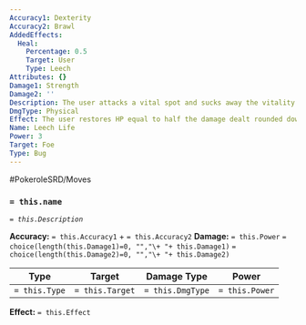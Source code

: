 ```yaml
---
Accuracy1: Dexterity
Accuracy2: Brawl
AddedEffects:
  Heal:
    Percentage: 0.5
    Target: User
    Type: Leech
Attributes: {}
Damage1: Strength
Damage2: ''
Description: The user attacks a vital spot and sucks away the vitality of its foe.
DmgType: Physical
Effect: The user restores HP equal to half the damage dealt rounded down.
Name: Leech Life
Power: 3
Target: Foe
Type: Bug
---
```


#PokeroleSRD/Moves

### `= this.name` 
*`= this.Description`*

**Accuracy:** `= this.Accuracy1` + `= this.Accuracy2`
**Damage:** `= this.Power` `= choice(length(this.Damage1)=0, "","\+ "+ this.Damage1)` `= choice(length(this.Damage2)=0, "","\+ "+ this.Damage2)`

| Type          | Target          | Damage Type          | Power          |
| ------------- | --------------- | ---------------- | -------------- |
| `= this.Type` | `= this.Target` | `= this.DmgType` | `= this.Power` | 

**Effect:** `= this.Effect`